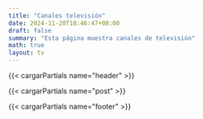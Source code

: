 ```yaml
---
title: "Canales televisión"
date: 2024-11-20T18:46:47+08:00
draft: false
summary: "Esta página muestra canales de televisión"
math: true
layout: tv
---
```

{{< cargarPartials name="header" >}}

{{< cargarPartials name="post" >}}

{{< cargarPartials name="footer" >}}
